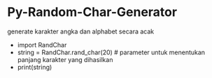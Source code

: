 # Py-Random-Char-Generator
generate karakter angka dan alphabet secara acak

- import RandChar
- string = RandChar.rand_char(20) # parameter untuk menentukan panjang karakter yang dihasilkan
- print(string)
